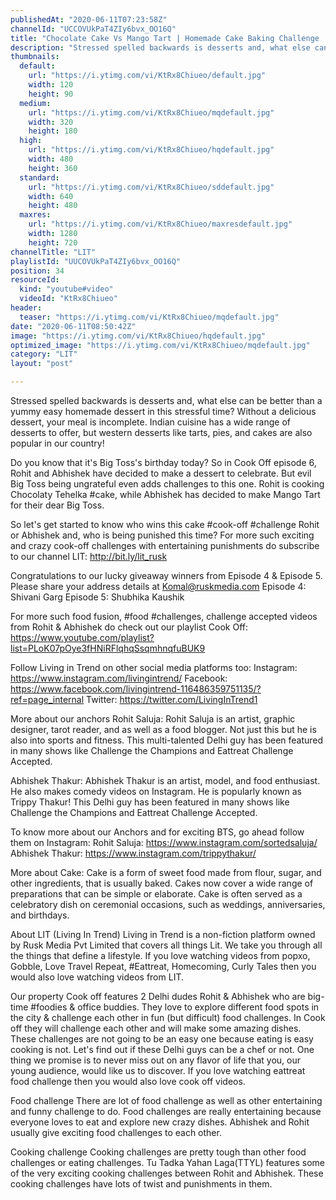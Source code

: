 ```yaml
---
publishedAt: "2020-06-11T07:23:58Z"
channelId: "UCCOVUkPaT4ZIy6bvx_OO16Q"
title: "Chocolate Cake Vs Mango Tart | Homemade Cake Baking Challenge  [Cook Off#6] ​"
description: "Stressed spelled backwards is desserts and, what else can be better than a yummy easy homemade dessert in this stressful time? Without a delicious dessert, your meal is incomplete. Indian cuisine has a wide range of desserts to offer, but western desserts like tarts, pies, and cakes are also popular in our country!\n\nDo you know that it's Big Toss's birthday today? So in Cook Off episode 6, Rohit and Abhishek have decided to make a dessert to celebrate. But evil Big Toss being ungrateful even adds challenges to this one. Rohit is cooking Chocolaty Tehelka #cake, while Abhishek has decided to make Mango Tart for their dear Big Toss.\n\nSo let's get started to know who wins this cake #cook-off #challenge Rohit or Abhishek and, who is being punished this time? For more such exciting and crazy cook-off challenges with entertaining punishments do subscribe to our channel LIT: http://bit.ly/lit_rusk\n\nCongratulations to our lucky giveaway winners from Episode 4 & Episode 5. Please share your address details at Komal@ruskmedia.com\nEpisode 4: Shivani Garg\nEpisode 5: Shubhika Kaushik\n\nFor more such food fusion, #food #challenges, challenge accepted videos from Rohit & Abhishek do check out our playlist Cook Off: https://www.youtube.com/playlist?list=PLoK07pOye3fHNiRFlqhqSsqmhnqfuBUK9\n\nFollow Living in Trend on other social media platforms too: \nInstagram: https://www.instagram.com/livingintrend/ \nFacebook: https://www.facebook.com/livingintrend-116486359751135/?ref=page_internal \nTwitter: https://twitter.com/LivingInTrend1\n\nMore about our anchors\nRohit Saluja: Rohit Saluja is an artist, graphic designer, tarot reader, and as well as a food blogger. Not just this but he is also into sports and fitness. This multi-talented Delhi guy has been featured in many shows like Challenge the Champions and Eattreat Challenge Accepted. \n\nAbhishek Thakur: Abhishek Thakur is an artist, model, and food enthusiast. He also makes comedy videos on Instagram. He is popularly known as Trippy Thakur! This Delhi guy has been featured in many shows like Challenge the Champions and Eattreat Challenge Accepted.\n\nTo know more about our Anchors and for exciting BTS, go ahead follow them on Instagram: \nRohit Saluja: https://www.instagram.com/sortedsaluja/ \nAbhishek Thakur: https://www.instagram.com/trippythakur/\n\nMore about Cake:\nCake is a form of sweet food made from flour, sugar, and other ingredients, that is usually baked. Cakes now cover a wide range of preparations that can be simple or elaborate. Cake is often served as a celebratory dish on ceremonial occasions, such as weddings, anniversaries, and birthdays. \n\nAbout LIT (Living In Trend)\nLiving in Trend is a non-fiction platform owned by Rusk Media Pvt Limited that covers all things Lit. We take you through all the things that define a lifestyle. If you love watching videos from popxo, Gobble, Love Travel Repeat, #Eattreat, Homecoming, Curly Tales then you would also love watching videos from LIT. \n\nOur property Cook off features 2 Delhi dudes Rohit & Abhishek who are big-time #foodies & office buddies. They love to explore different food spots in the city & challenge each other in fun (but difficult) food challenges. In Cook off they will challenge each other and will make some amazing dishes. These challenges are not going to be an easy one because eating is easy cooking is not. Let's find out if these Delhi guys can be a chef or not. One thing we promise is to never miss out on any flavor of life that you, our young audience, would like us to discover. If you love watching eattreat food challenge then you would also love cook off videos. \n\nFood challenge\nThere are lot of food challenge as well as other entertaining and funny challenge to do. Food challenges are really entertaining because everyone loves to eat and explore new crazy dishes. Abhishek and Rohit usually give exciting food challenges to each other.\n\nCooking challenge\nCooking challenges are pretty tough than other food challenges or eating challenges. Tu Tadka Yahan Laga(TTYL) features some of the very exciting cooking challenges between Rohit and Abhishek. These cooking challenges have lots of twist and punishments in them."
thumbnails:
  default:
    url: "https://i.ytimg.com/vi/KtRx8Chiueo/default.jpg"
    width: 120
    height: 90
  medium:
    url: "https://i.ytimg.com/vi/KtRx8Chiueo/mqdefault.jpg"
    width: 320
    height: 180
  high:
    url: "https://i.ytimg.com/vi/KtRx8Chiueo/hqdefault.jpg"
    width: 480
    height: 360
  standard:
    url: "https://i.ytimg.com/vi/KtRx8Chiueo/sddefault.jpg"
    width: 640
    height: 480
  maxres:
    url: "https://i.ytimg.com/vi/KtRx8Chiueo/maxresdefault.jpg"
    width: 1280
    height: 720
channelTitle: "LIT"
playlistId: "UUCOVUkPaT4ZIy6bvx_OO16Q"
position: 34
resourceId:
  kind: "youtube#video"
  videoId: "KtRx8Chiueo"
header:
  teaser: "https://i.ytimg.com/vi/KtRx8Chiueo/mqdefault.jpg"
date: "2020-06-11T08:50:42Z"
image: "https://i.ytimg.com/vi/KtRx8Chiueo/hqdefault.jpg"
optimized_image: "https://i.ytimg.com/vi/KtRx8Chiueo/mqdefault.jpg"
category: "LIT"
layout: "post"

---
```

Stressed spelled backwards is desserts and, what else can be better than a yummy easy homemade dessert in this stressful time? Without a delicious dessert, your meal is incomplete. Indian cuisine has a wide range of desserts to offer, but western desserts like tarts, pies, and cakes are also popular in our country!

Do you know that it's Big Toss's birthday today? So in Cook Off episode 6, Rohit and Abhishek have decided to make a dessert to celebrate. But evil Big Toss being ungrateful even adds challenges to this one. Rohit is cooking Chocolaty Tehelka #cake, while Abhishek has decided to make Mango Tart for their dear Big Toss.

So let's get started to know who wins this cake #cook-off #challenge Rohit or Abhishek and, who is being punished this time? For more such exciting and crazy cook-off challenges with entertaining punishments do subscribe to our channel LIT: http://bit.ly/lit_rusk

Congratulations to our lucky giveaway winners from Episode 4 & Episode 5. Please share your address details at Komal@ruskmedia.com
Episode 4: Shivani Garg
Episode 5: Shubhika Kaushik

For more such food fusion, #food #challenges, challenge accepted videos from Rohit & Abhishek do check out our playlist Cook Off: https://www.youtube.com/playlist?list=PLoK07pOye3fHNiRFlqhqSsqmhnqfuBUK9

Follow Living in Trend on other social media platforms too: 
Instagram: https://www.instagram.com/livingintrend/ 
Facebook: https://www.facebook.com/livingintrend-116486359751135/?ref=page_internal 
Twitter: https://twitter.com/LivingInTrend1

More about our anchors
Rohit Saluja: Rohit Saluja is an artist, graphic designer, tarot reader, and as well as a food blogger. Not just this but he is also into sports and fitness. This multi-talented Delhi guy has been featured in many shows like Challenge the Champions and Eattreat Challenge Accepted. 

Abhishek Thakur: Abhishek Thakur is an artist, model, and food enthusiast. He also makes comedy videos on Instagram. He is popularly known as Trippy Thakur! This Delhi guy has been featured in many shows like Challenge the Champions and Eattreat Challenge Accepted.

To know more about our Anchors and for exciting BTS, go ahead follow them on Instagram: 
Rohit Saluja: https://www.instagram.com/sortedsaluja/ 
Abhishek Thakur: https://www.instagram.com/trippythakur/

More about Cake:
Cake is a form of sweet food made from flour, sugar, and other ingredients, that is usually baked. Cakes now cover a wide range of preparations that can be simple or elaborate. Cake is often served as a celebratory dish on ceremonial occasions, such as weddings, anniversaries, and birthdays. 

About LIT (Living In Trend)
Living in Trend is a non-fiction platform owned by Rusk Media Pvt Limited that covers all things Lit. We take you through all the things that define a lifestyle. If you love watching videos from popxo, Gobble, Love Travel Repeat, #Eattreat, Homecoming, Curly Tales then you would also love watching videos from LIT. 

Our property Cook off features 2 Delhi dudes Rohit & Abhishek who are big-time #foodies & office buddies. They love to explore different food spots in the city & challenge each other in fun (but difficult) food challenges. In Cook off they will challenge each other and will make some amazing dishes. These challenges are not going to be an easy one because eating is easy cooking is not. Let's find out if these Delhi guys can be a chef or not. One thing we promise is to never miss out on any flavor of life that you, our young audience, would like us to discover. If you love watching eattreat food challenge then you would also love cook off videos. 

Food challenge
There are lot of food challenge as well as other entertaining and funny challenge to do. Food challenges are really entertaining because everyone loves to eat and explore new crazy dishes. Abhishek and Rohit usually give exciting food challenges to each other.

Cooking challenge
Cooking challenges are pretty tough than other food challenges or eating challenges. Tu Tadka Yahan Laga(TTYL) features some of the very exciting cooking challenges between Rohit and Abhishek. These cooking challenges have lots of twist and punishments in them.